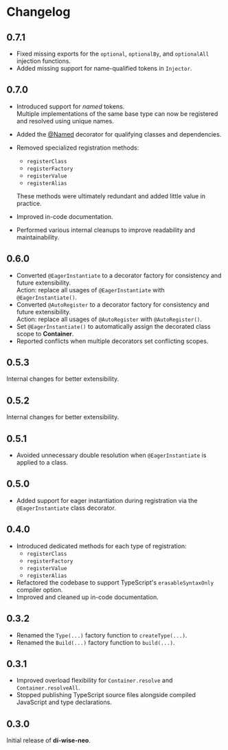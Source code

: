 # Changelog

## 0.7.1

- Fixed missing exports for the `optional`, `optionalBy`, and `optionalAll` injection functions.
- Added missing support for name-qualified tokens in `Injector`.

## 0.7.0

- Introduced support for _named_ tokens.  
  Multiple implementations of the same base type can now be registered and resolved using unique names.
- Added the [@Named](https://github.com/lppedd/di-wise-neo#named) decorator for qualifying classes and dependencies.
- Removed specialized registration methods:
  - `registerClass`
  - `registerFactory`
  - `registerValue`
  - `registerAlias`

  These methods were ultimately redundant and added little value in practice.
- Improved in-code documentation.
- Performed various internal cleanups to improve readability and maintainability.

## 0.6.0

- Converted `@EagerInstantiate` to a decorator factory for consistency and future extensibility.  
  Action: replace all usages of `@EagerInstantiate` with `@EagerInstantiate()`.
- Converted `@AutoRegister` to a decorator factory for consistency and future extensibility.  
  Action: replace all usages of `@AutoRegister` with `@AutoRegister()`.
- Set `@EagerInstantiate()` to automatically assign the decorated class scope to **Container**.
- Reported conflicts when multiple decorators set conflicting scopes.

## 0.5.3

Internal changes for better extensibility.

## 0.5.2

Internal changes for better extensibility.

## 0.5.1

- Avoided unnecessary double resolution when `@EagerInstantiate` is applied to a class.

## 0.5.0

- Added support for eager instantiation during registration via the `@EagerInstantiate` class decorator.

## 0.4.0

- Introduced dedicated methods for each type of registration:
  - `registerClass`
  - `registerFactory`
  - `registerValue`
  - `registerAlias`
- Refactored the codebase to support TypeScript's `erasableSyntaxOnly` compiler option.
- Improved and cleaned up in-code documentation.

## 0.3.2

- Renamed the `Type(...)` factory function to `createType(...)`.
- Renamed the `Build(...)` factory function to `build(...)`.

## 0.3.1

- Improved overload flexibility for `Container.resolve` and `Container.resolveAll`.
- Stopped publishing TypeScript source files alongside compiled JavaScript and type declarations.

## 0.3.0

Initial release of **di-wise-neo**.

